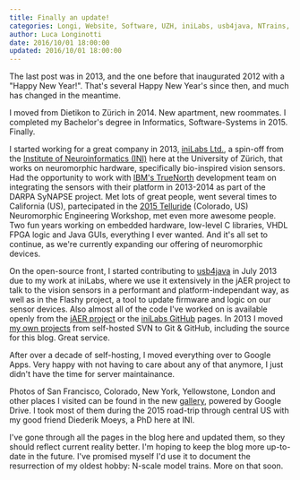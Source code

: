 ```yaml
---
title: Finally an update!
categories: Longi, Website, Software, UZH, iniLabs, usb4java, NTrains, Trips
author: Luca Longinotti
date: 2016/10/01 18:00:00
updated: 2016/10/01 18:00:00
---
```

The last post was in 2013, and the one before that inaugurated 2012 with a "Happy New Year!".
That's several Happy New Year's since then, and much has changed in the meantime.

I moved from Dietikon to Zürich in 2014. New apartment, new roommates.
I completed my Bachelor's degree in Informatics, Software-Systems in 2015. Finally.

I started working for a great company in 2013, [iniLabs Ltd.][1], a spin-off from the [Institute of Neuroinformatics (INI)][2]
here at the University of Zürich, that works on neuromorphic hardware, specifically bio-inspired vision sensors.
Had the opportunity to work with [IBM's TrueNorth][3] development team on integrating the sensors with their platform
in 2013-2014 as part of the DARPA SyNAPSE project. Met lots of great people, went several times to California (US),
partecipated in the [2015 Telluride][4] (Colorado, US) Neuromorphic Engineering Workshop, met even more awesome people.
Two fun years working on embedded hardware, low-level C libraries, VHDL FPGA logic and Java GUIs, everything I ever
wanted. And it's all set to continue, as we're currently expanding our offering of neuromorphic devices.

On the open-source front, I started contributing to [usb4java][5] in July 2013 due to my work at iniLabs, where we use it
extensively in the jAER project to talk to the vision sensors in a performant and platform-independant way, as well
as in the Flashy project, a tool to update firmware and logic on our sensor devices.
Also almost all of the code I've worked on is available openly from the [jAER project][6] or the [iniLabs GitHub][7] pages.
In 2013 I moved [my own projects][8] from self-hosted SVN to Git & GitHub, including the source for this blog. Great service.

After over a decade of self-hosting, I moved everything over to Google Apps. Very happy with not having to care about
any of that anymore, I just didn't have the time for server maintainance.

Photos of San Francisco, Colorado, New York, Yellowstone, London and other places I visited can be found in the new
[gallery][9], powered by Google Drive.
I took most of them during the 2015 road-trip through central US with my good friend Diederik Moeys, a PhD here at INI.

I've gone through all the pages in the blog here and updated them, so they should reflect current reality better.
I'm hoping to keep the blog more up-to-date in the future. I've promised myself I'd use it to document the
resurrection of my oldest hobby: N-scale model trains. More on that soon.

[1]: http://www.inilabs.com/ "iniLabs Ltd."
[2]: https://www.ini.uzh.ch/ "Institute of Neuroinformatics, UZH/ETHZ"
[3]: https://www.research.ibm.com/cognitive-computing/neurosynaptic-chips.shtml "IBM Neurosynaptic Chips"
[4]: http://www.neuromorphs.net/nm/wiki/2015 "Telluride 2015 Neuromorphic Workshop"
[5]: http://usb4java.org/ "usb4java library"
[6]: https://sourceforge.net/projects/jaer/ "jAER project"
[7]: https://github.com/inilabs/ "iniLabs GitHub"
[8]: https://github.com/llongi/ "llongi GitHub"
[9]: XXX "llongi photo gallery"
